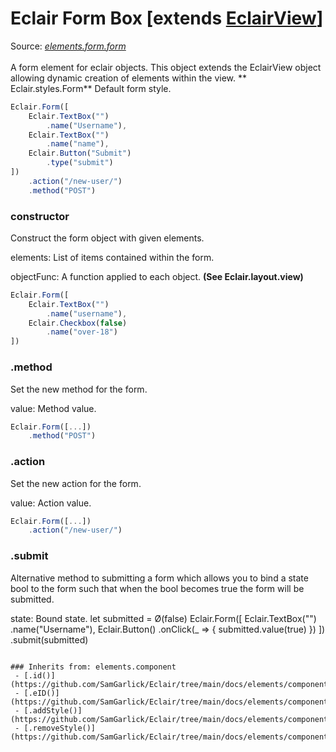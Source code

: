 # Eclair Form Box [extends [EclairView](https://github.com/SamGarlick/Eclair/tree/main/docs/elements/layout/view.md)]
Source: [_elements.form.form_](https://github.com/SamGarlick/Eclair/tree/main/src/elements/form/form.js)<br/><br/>
A form element for eclair objects. This object extends the EclairView object allowing dynamic creation of elements within the view.
**
Eclair.styles.Form**  Default form style.
```javascript
Eclair.Form([
    Eclair.TextBox("")
        .name("Username"),
    Eclair.TextBox("")
        .name("name"),
    Eclair.Button("Submit")
        .type("submit")
])
    .action("/new-user/")
    .method("POST")
```
### constructor
Construct the form object with given elements.

elements: List of items contained within the form.

objectFunc: A function applied to each object. __(See Eclair.layout.view)__
```javascript
Eclair.Form([
    Eclair.TextBox("")
        .name("username"),
    Eclair.Checkbox(false)
        .name("over-18")
])
```
### .method
Set the new method for the form.

value: Method value.
```javascript
Eclair.Form([...])
    .method("POST")
```
### .action
Set the new action for the form.

value: Action value.
```javascript
Eclair.Form([...])
    .action("/new-user/")
```
### .submit
Alternative method to submitting a form which allows you to bind a state bool to the form such that when the bool becomes true the form will be submitted. 

state: Bound state.
let submitted = Ø(false)
Eclair.Form([
    Eclair.TextBox("")
        .name("Username"),
    Eclair.Button()
        .onClick(_ => {
            submitted.value(true)
        })
])
    .submit(submitted)
```

### Inherits from: elements.component
 - [.id()](https://github.com/SamGarlick/Eclair/tree/main/docs/elements/component.md#id)
 - [.eID()](https://github.com/SamGarlick/Eclair/tree/main/docs/elements/component.md#eID)
 - [.addStyle()](https://github.com/SamGarlick/Eclair/tree/main/docs/elements/component.md#addStyle)
 - [.removeStyle()](https://github.com/SamGarlick/Eclair/tree/main/docs/elements/component.md#removeStyle)